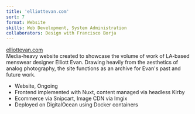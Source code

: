 ```yaml
---
title: 'elliottevan.com'
sort: 7
format: Website
skills: Web Development, System Administration
collaborators: Design with Francisco Borja 
---
```

<div class="info-container">
<div class="info">
<a class="name clickable" href="https://elliottevan.com/" target="_blank">
elliottevan.com
</a>
<div>
Media-heavy website created to showcase the volume of work of LA-based menswear designer Elliott Evan. Drawing heavily from the aesthetics of analog photography, the site functions as an archive for Evan's past and future work.

- Website, Ongoing
- Frontend implemented with Nuxt, content managed via headless Kirby
- Ecommerce via Snipcart, Image CDN via Imgix
- Deployed on DigitalOcean using Docker containers
</div>
</div>
</div>

<div class="image-container">
<dynamic-image filename="screenshots/oo-1.png" class="image-100w"></dynamic-image>
</div>
